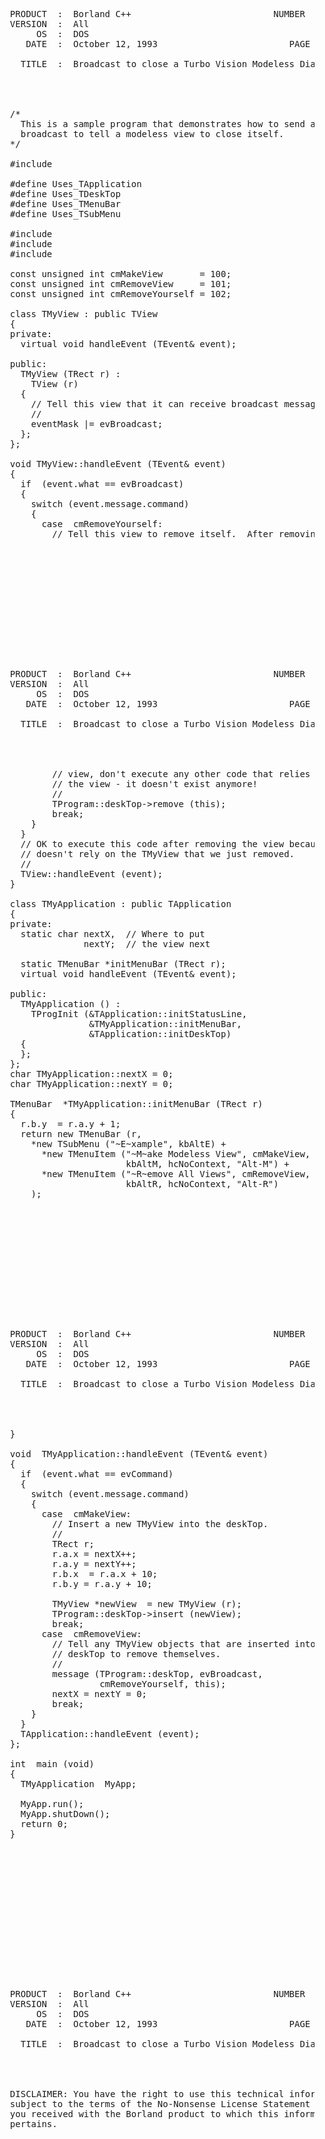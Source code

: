 <pre>






  PRODUCT  :  Borland C++                           NUMBER  :  1707
  VERSION  :  All
       OS  :  DOS
     DATE  :  October 12, 1993                         PAGE  :  1/4

    TITLE  :  Broadcast to close a Turbo Vision Modeless Dialog




  /*
    This is a sample program that demonstrates how to send a
    broadcast to tell a modeless view to close itself.
  */

  #include <iostream.h>

  #define Uses_TApplication
  #define Uses_TDeskTop
  #define Uses_TMenuBar
  #define Uses_TSubMenu

  #include <tv.h>
  #include <tkeys.h>
  #include <util.h>

  const unsigned int cmMakeView       = 100;
  const unsigned int cmRemoveView     = 101;
  const unsigned int cmRemoveYourself = 102;

  class TMyView : public TView
  {
  private:
    virtual void handleEvent (TEvent& event);

  public:
    TMyView (TRect r) :
      TView (r)
    {
      // Tell this view that it can receive broadcast messages.
      //
      eventMask |= evBroadcast;
    };
  };

  void TMyView::handleEvent (TEvent& event)
  {
    if  (event.what == evBroadcast)
    {
      switch (event.message.command)
      {
        case  cmRemoveYourself:
          // Tell this view to remove itself.  After removing this













  PRODUCT  :  Borland C++                           NUMBER  :  1707
  VERSION  :  All
       OS  :  DOS
     DATE  :  October 12, 1993                         PAGE  :  2/4

    TITLE  :  Broadcast to close a Turbo Vision Modeless Dialog




          // view, don't execute any other code that relies on
          // the view - it doesn't exist anymore!
          //
          TProgram::deskTop->remove (this);
          break;
      }
    }
    // OK to execute this code after removing the view because it
    // doesn't rely on the TMyView that we just removed.
    //
    TView::handleEvent (event);
  }

  class TMyApplication : public TApplication
  {
  private:
    static char nextX,  // Where to put
                nextY;  // the view next

    static TMenuBar *initMenuBar (TRect r);
    virtual void handleEvent (TEvent& event);

  public:
    TMyApplication () :
      TProgInit (&TApplication::initStatusLine,
                 &TMyApplication::initMenuBar,
                 &TApplication::initDeskTop)
    {
    };
  };
  char TMyApplication::nextX = 0;
  char TMyApplication::nextY = 0;

  TMenuBar  *TMyApplication::initMenuBar (TRect r)
  {
    r.b.y  = r.a.y + 1;
    return new TMenuBar (r,
      *new TSubMenu ("~E~xample", kbAltE) +
        *new TMenuItem ("~M~ake Modeless View", cmMakeView,
                        kbAltM, hcNoContext, "Alt-M") +
        *new TMenuItem ("~R~emove All Views", cmRemoveView,
                        kbAltR, hcNoContext, "Alt-R")
      );













  PRODUCT  :  Borland C++                           NUMBER  :  1707
  VERSION  :  All
       OS  :  DOS
     DATE  :  October 12, 1993                         PAGE  :  3/4

    TITLE  :  Broadcast to close a Turbo Vision Modeless Dialog




  }

  void  TMyApplication::handleEvent (TEvent& event)
  {
    if  (event.what == evCommand)
    {
      switch (event.message.command)
      {
        case  cmMakeView:
          // Insert a new TMyView into the deskTop.
          //
          TRect r;
          r.a.x = nextX++;
          r.a.y = nextY++;
          r.b.x  = r.a.x + 10;
          r.b.y = r.a.y + 10;

          TMyView *newView  = new TMyView (r);
          TProgram::deskTop->insert (newView);
          break;
        case  cmRemoveView:
          // Tell any TMyView objects that are inserted into the
          // deskTop to remove themselves.
          //
          message (TProgram::deskTop, evBroadcast,
                   cmRemoveYourself, this);
          nextX = nextY = 0;
          break;
      }
    }
    TApplication::handleEvent (event);
  };

  int  main (void)
  {
    TMyApplication  MyApp;

    MyApp.run();
    MyApp.shutDown();
    return 0;
  }















  PRODUCT  :  Borland C++                           NUMBER  :  1707
  VERSION  :  All
       OS  :  DOS
     DATE  :  October 12, 1993                         PAGE  :  4/4

    TITLE  :  Broadcast to close a Turbo Vision Modeless Dialog




  DISCLAIMER: You have the right to use this technical information
  subject to the terms of the No-Nonsense License Statement that
  you received with the Borland product to which this information
  pertains.













































</pre>
